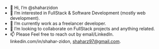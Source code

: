 - 👋 Hi, I’m @shaharzidon
- 👀 I’m interested in FullStack & Software Development (mostly web development).
- 🌱 I’m currently work as a freelancer developer.
- 💞️ I’m looking to collaborate on FullStack projects and anything related.
- 📫 Please Feel free to reach out by email/LinkedIn. linkedin.com/in/shahar-zidon, shaharz97@gmail.com.

